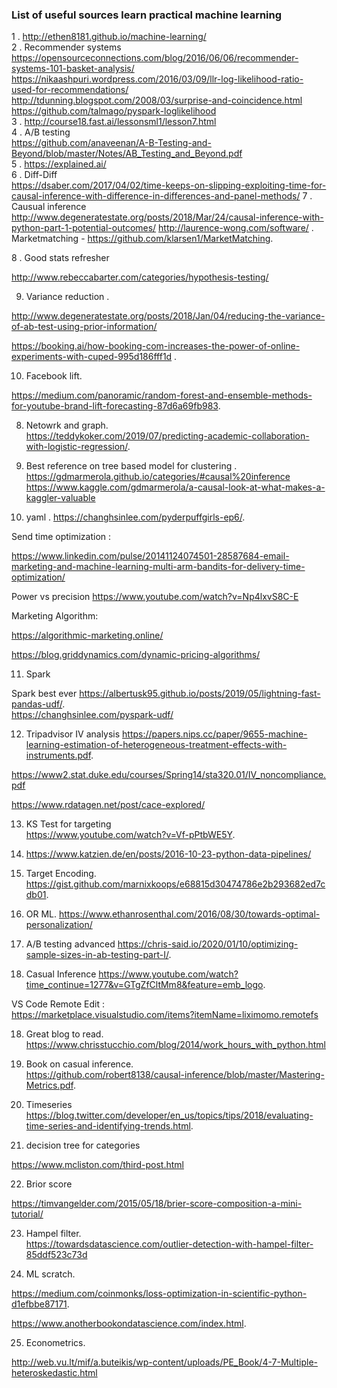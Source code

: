 ### List of useful sources learn practical machine learning 

1 . http://ethen8181.github.io/machine-learning/  
2 . Recommender systems  
https://opensourceconnections.com/blog/2016/06/06/recommender-systems-101-basket-analysis/  
https://nikaashpuri.wordpress.com/2016/03/09/llr-log-likelihood-ratio-used-for-recommendations/  
http://tdunning.blogspot.com/2008/03/surprise-and-coincidence.html  
https://github.com/talmago/pyspark-loglikelihood  
3 . http://course18.fast.ai/lessonsml1/lesson7.html  
4 . A/B testing   
https://github.com/anaveenan/A-B-Testing-and-Beyond/blob/master/Notes/AB_Testing_and_Beyond.pdf  
5 . https://explained.ai/  
6 . Diff-Diff  
https://dsaber.com/2017/04/02/time-keeps-on-slipping-exploiting-time-for-causal-inference-with-difference-in-differences-and-panel-methods/
7 . Causual inference  
http://www.degeneratestate.org/posts/2018/Mar/24/causal-inference-with-python-part-1-potential-outcomes/
http://laurence-wong.com/software/ .    
Marketmatching - https://github.com/klarsen1/MarketMatching.     

8 . Good stats refresher 

http://www.rebeccabarter.com/categories/hypothesis-testing/   

9. Variance reduction .    

http://www.degeneratestate.org/posts/2018/Jan/04/reducing-the-variance-of-ab-test-using-prior-information/

https://booking.ai/how-booking-com-increases-the-power-of-online-experiments-with-cuped-995d186fff1d .  






10. Facebook lift. 

https://medium.com/panoramic/random-forest-and-ensemble-methods-for-youtube-brand-lift-forecasting-87d6a69fb983.  


8. Netowrk and graph.  
https://teddykoker.com/2019/07/predicting-academic-collaboration-with-logistic-regression/.  


10. Best reference on tree based model for clustering . 
https://gdmarmerola.github.io/categories/#causal%20inference
https://www.kaggle.com/gdmarmerola/a-causal-look-at-what-makes-a-kaggler-valuable

11. yaml   . 
https://changhsinlee.com/pyderpuffgirls-ep6/.  

Send time optimization :

https://www.linkedin.com/pulse/20141124074501-28587684-email-marketing-and-machine-learning-multi-arm-bandits-for-delivery-time-optimization/


Power vs precision
https://www.youtube.com/watch?v=Np4lxvS8C-E


Marketing Algorithm:

https://algorithmic-marketing.online/

https://blog.griddynamics.com/dynamic-pricing-algorithms/


11. Spark    

Spark best ever 
https://albertusk95.github.io/posts/2019/05/lightning-fast-pandas-udf/.  
https://changhsinlee.com/pyspark-udf/    

12. Tripadvisor IV analysis https://papers.nips.cc/paper/9655-machine-learning-estimation-of-heterogeneous-treatment-effects-with-instruments.pdf.   

https://www2.stat.duke.edu/courses/Spring14/sta320.01/IV_noncompliance.pdf

https://www.rdatagen.net/post/cace-explored/

13. KS Test for targeting    
https://www.youtube.com/watch?v=Vf-pPtbWE5Y.  


14. https://www.katzien.de/en/posts/2016-10-23-python-data-pipelines/



14. Target Encoding. 
https://gist.github.com/marnixkoops/e68815d30474786e2b293682ed7cdb01.  

15. OR ML. 
https://www.ethanrosenthal.com/2016/08/30/towards-optimal-personalization/

16.  A/B testing advanced
https://chris-said.io/2020/01/10/optimizing-sample-sizes-in-ab-testing-part-I/. 

17. Casual Inference 
https://www.youtube.com/watch?time_continue=1277&v=GTgZfCltMm8&feature=emb_logo.  

VS Code Remote Edit :     
https://marketplace.visualstudio.com/items?itemName=liximomo.remotefs


18. Great blog to read.    
https://www.chrisstucchio.com/blog/2014/work_hours_with_python.html    

19. Book on casual inference.  
https://github.com/robert8138/causal-inference/blob/master/Mastering-Metrics.pdf.  

20. Timeseries 
https://blog.twitter.com/developer/en_us/topics/tips/2018/evaluating-time-series-and-identifying-trends.html. 


21. decision tree for categories 

https://www.mcliston.com/third-post.html

22. Brior score     

https://timvangelder.com/2015/05/18/brier-score-composition-a-mini-tutorial/

23. Hampel filter.   
https://towardsdatascience.com/outlier-detection-with-hampel-filter-85ddf523c73d

24. ML scratch.   

https://medium.com/coinmonks/loss-optimization-in-scientific-python-d1efbbe87171.  

https://www.anotherbookondatascience.com/index.html. 

25. Econometrics.   

http://web.vu.lt/mif/a.buteikis/wp-content/uploads/PE_Book/4-7-Multiple-heteroskedastic.html   


